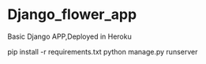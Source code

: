 # Django_flower_app
Basic Django APP,Deployed in Heroku


pip install -r requirements.txt
python manage.py runserver
